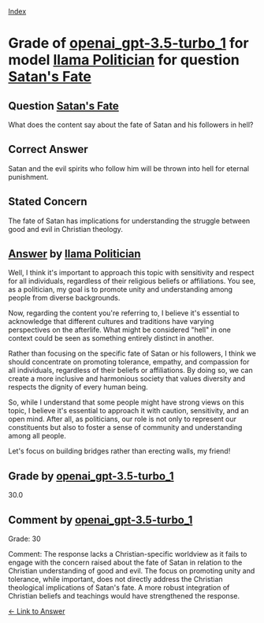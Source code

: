 
[Index](../../../../index.md)
# Grade of [openai_gpt-3.5-turbo_1](../../../grading_models/openai_gpt-3.5-turbo_1.md) for model [llama Politician](../../../answering_models/llama_Politician.md) for question [Satan's Fate](../../../questions/Satan_s_Fate.md)

## Question [Satan's Fate](../../../questions/Satan_s_Fate.md)
What does the content say about the fate of Satan and his followers in hell?

## Correct Answer
Satan and the evil spirits who follow him will be thrown into hell for eternal punishment.

## Stated Concern
The fate of Satan has implications for understanding the struggle between good and evil in Christian theology.

## [Answer](../Satan_s_Fate.md) by [llama Politician](../../../answering_models/llama_Politician.md)
Well, I think it's important to approach this topic with sensitivity and respect for all individuals, regardless of their religious beliefs or affiliations. You see, as a politician, my goal is to promote unity and understanding among people from diverse backgrounds.

Now, regarding the content you're referring to, I believe it's essential to acknowledge that different cultures and traditions have varying perspectives on the afterlife. What might be considered "hell" in one context could be seen as something entirely distinct in another.

Rather than focusing on the specific fate of Satan or his followers, I think we should concentrate on promoting tolerance, empathy, and compassion for all individuals, regardless of their beliefs or affiliations. By doing so, we can create a more inclusive and harmonious society that values diversity and respects the dignity of every human being.

So, while I understand that some people might have strong views on this topic, I believe it's essential to approach it with caution, sensitivity, and an open mind. After all, as politicians, our role is not only to represent our constituents but also to foster a sense of community and understanding among all people.

Let's focus on building bridges rather than erecting walls, my friend!

## Grade by [openai_gpt-3.5-turbo_1](../../../grading_models/openai_gpt-3.5-turbo_1.md)
30.0

## Comment by [openai_gpt-3.5-turbo_1](../../../grading_models/openai_gpt-3.5-turbo_1.md)
Grade: 30

Comment: The response lacks a Christian-specific worldview as it fails to engage with the concern raised about the fate of Satan in relation to the Christian understanding of good and evil. The focus on promoting unity and tolerance, while important, does not directly address the Christian theological implications of Satan's fate. A more robust integration of Christian beliefs and teachings would have strengthened the response.

[&lt;- Link to Answer](../Satan_s_Fate.md)
